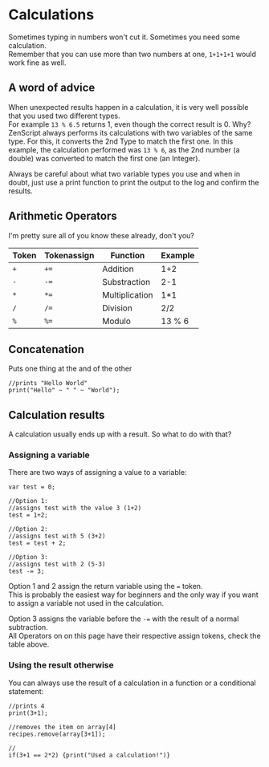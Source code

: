 # Calculations

Sometimes typing in numbers won't cut it. Sometimes you need some calculation.  
Remember that you can use more than two numbers at one, `1+1+1+1` would work fine as well.

## A word of advice

When unexpected results happen in a calculation, it is very well possible that you used two different types.  
For example `13 % 6.5` returns 1, even though the correct result is 0. Why?
ZenScript always performs its calculations with two variables of the same type. For this, it converts the 2nd Type to match the first one.
In this example, the calculation performed was `13 % 6`, as the 2nd number (a double) was converted to match the first one (an Integer).

Always be careful about what two variable types you use and when in doubt, just use a print function to print the output to the log and confirm the results.

## Arithmetic Operators

I'm pretty sure all of you know these already, don't you?

| Token 	| Tokenassign	| Function       	| Example 	|
|-------	|-------------	|----------------	|---------	|
| `+`   	| `+=`        	| Addition       	| 1+2     	|
| `-`   	| `-=`        	| Substraction   	| 2-1     	|
| `*`   	| `*=`        	| Multiplication 	| 1*1     	|
| `/`   	| `/=`        	| Division       	| 2/2     	|
| `%`   	| `%=`        	| Modulo         	| 13 % 6  	|

## Concatenation

Puts one thing at the and of the other

```zenscript
//prints "Hello World"
print("Hello" ~ " " ~ "World");
```

## Calculation results

A calculation usually ends up with a result. So what to do with that?

### Assigning a variable

There are two ways of assigning a value to a variable:

```zenscript
var test = 0;

//Option 1:
//assigns test with the value 3 (1+2)
test = 1+2;

//Option 2:
//assigns test with 5 (3+2)
test = test + 2;

//Option 3:
//assigns test with 2 (5-3)
test -= 3;
```

Option 1 and 2 assign the return variable using the `=` token.  
This is probably the easiest way for beginners and the only way if you want to assign a variable not used in the calculation.

Option 3 assigns the variable before the `-=` with the result of a normal subtraction.  
All Operators on on this page have their respective assign tokens, check the table above.

### Using the result otherwise

You can always use the result of a calculation in a function or a conditional statement:

```zenscript
//prints 4
print(3+1);

//removes the item on array[4]
recipes.remove(array[3+1]);

//
if(3+1 == 2*2) {print("Used a calculation!")}
```

